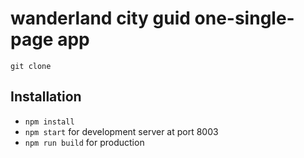 # wanderland city guid one-single-page app

```
git clone
```
## Installation

- `npm install`
- `npm start` for development server at port 8003
- `npm run build` for production
